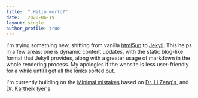 ```yaml
---
title:  ".Hallo world?"
date:   2020-06-19
layout: single
author_profile: true
---
```


I'm trying something new, shifting from vanilla [html5up](https://html5up.net/) to [Jekyll](http://jekyllrb.com). This helps in a few areas: one is dynamic content updates, with the static blog-like format that Jekyll provides, along with a greater usage of markdown in the whole rendering process. My apologies if the website is less user-friendly for a while until I get all the kinks sorted out.

I'm currently building on the [Minimal mistakes](https://github.com/mmistakes/minimal-mistakes) based on [Dr. Li Zeng's](https://zenglix.github.io/personal_website/), and [Dr. Kartheik Iyer's](https://kartheikiyer.github.io) 
